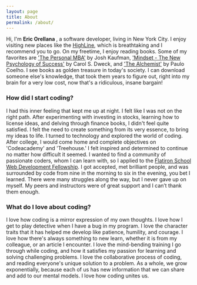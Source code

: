 ```yaml
---
layout: page
title: About
permalink: /about/
---
```


Hi, I'm <strong> Eric Orellana </strong>, a software developer, living in New York City. I enjoy visiting new places like the [HighLine](http://www.thehighline.org/about), which is breathtaking and I recommend you to go. On my freetime, I enjoy reading books. Some of my favorites are ['The Personal MBA'](http://www.amazon.com/The-Personal-MBA-Master-Business/dp/1591845572) by Josh Kaufman, ['Mindset - The New Psychology of Success'](http://www.amazon.com/Mindset-The-New-Psychology-Success/dp/0345472322) by Carol S. Dweck, and ['The Alchemist'](http://www.amazon.com/The-Alchemist-Paulo-Coelho/dp/0061122416) by Paulo Coelho. I see books as golden treasure in today's society. I can download someone else's knowledge, that took them years to figure out, right into my brain for a very low cost, now that's a ridiculous, insane bargain!

### How did I start coding?
I had this inner feeling that kept me up at night. I felt like I was not on the right path. After experimenting with investing in stocks, learning how to license ideas, and delving through finance books, I didn't feel quite satisfied. I felt the need to create something from its very essence, to bring my ideas to life. I turned to technology and explored the world of coding. After college, I would come home and complete objectives on 'Codeacademy' and 'Treehouse.' I felt inspired and determined to continue no matter how difficult it seemed. I wanted to find a community of passionate coders, whom I can learn with, so I applied to the [Flatiron School Web Development Fellowship](http://flatironschool.com/nycworkforce1/). I got accepted, met brilliant people, and was surrounded by code from nine in the morning to six in the evening, you bet I learned. There were many struggles along the way, but I never gave up on myself. My peers and instructors were of great support and I can’t thank them enough.

### What do I love about coding?
I love how coding is a mirror expression of my own thoughts. I love how I get to play detective when I have a bug in my program. I love the character traits that it has helped me develop like patience, humility, and courage. I love how there's always something to new learn, whether it is from my colleague, or an article I encounter. I love the mind-bending training I go through while coding, and how it satisfies my passion for learning and solving challenging problems. I love the collaborative process of coding, and reading everyone's unique solution to a problem. As a whole, we grow exponentially, because each of us has new information that we can share and add to our mental models. I love how coding unites us.

